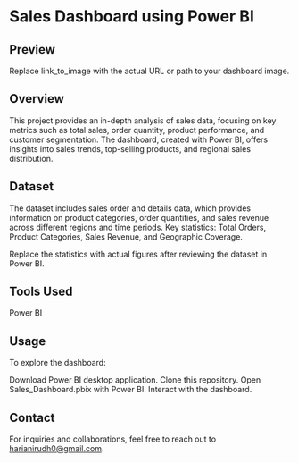 # Sales Dashboard using Power BI
## Preview

Replace link_to_image with the actual URL or path to your dashboard image.

## Overview
This project provides an in-depth analysis of sales data, focusing on key metrics such as total sales, order quantity, product performance, and customer segmentation. The dashboard, created with Power BI, offers insights into sales trends, top-selling products, and regional sales distribution.

## Dataset
The dataset includes sales order and details data, which provides information on product categories, order quantities, and sales revenue across different regions and time periods. Key statistics: Total Orders, Product Categories, Sales Revenue, and Geographic Coverage.

Replace the statistics with actual figures after reviewing the dataset in Power BI.

## Tools Used
Power BI
## Usage
To explore the dashboard:

Download Power BI desktop application.
Clone this repository.
Open Sales_Dashboard.pbix with Power BI.
Interact with the dashboard.
## Contact
For inquiries and collaborations, feel free to reach out to harianirudh0@gmail.com.
